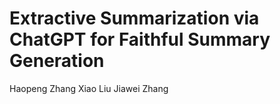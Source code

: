 # Extractive Summarization via ChatGPT for Faithful Summary Generation
Haopeng Zhang Xiao Liu Jiawei Zhang
